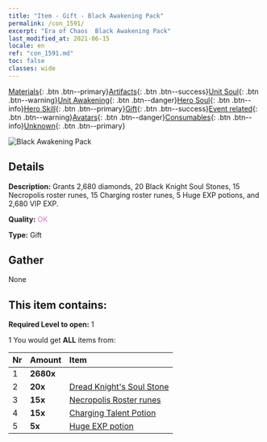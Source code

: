 ```yaml
---
title: "Item - Gift - Black Awakening Pack"
permalink: /con_1591/
excerpt: "Era of Chaos  Black Awakening Pack"
last_modified_at: 2021-06-15
locale: en
ref: "con_1591.md"
toc: false
classes: wide
---
```

 [Materials](/Items/){: .btn .btn--primary}[Artifacts](/Items/Artifacts/){: .btn .btn--success}[Unit Soul](/Items/UnitSoul/){: .btn .btn--warning}[Unit Awakening](/Items/UnitAwakening/){: .btn .btn--danger}[Hero Soul](/Items/HeroSoul/){: .btn .btn--info}[Hero Skill](/Items/HeroSkill/){: .btn .btn--primary}[Gift](/Items/Gift/){: .btn .btn--success}[Event related](/Items/Events/){: .btn .btn--warning}[Avatars](/Items/Avatars/){: .btn .btn--danger}[Consumables](/Items/Consumables/){: .btn .btn--info}[Unknown](/Items/Unknown/){: .btn .btn--primary}

 ![Black Awakening Pack](/images/t/i_907203.png)

## Details
 **Description:** Grants 2,680 diamonds, 20 Black Knight Soul Stones, 15 Necropolis roster runes, 15 Charging roster runes, 5 Huge EXP potions, and 2,680 VIP EXP.

 **Quality:** <span style="color: #DA70D6">OK</span>

 **Type:** Gift

## Gather

  None

## This item contains:

 **Required Level to open:** 1

 1 You would get **ALL** items  from:

  | Nr | Amount |     Item    |
  |:---|:-------|:------------|
  | 1 |  **2680x** | <i class="fas fa-gem"/> |  | 
  | 2 |  **20x** | [Dread Knight's Soul Stone](/Items/unt_302/) |  | 
  | 3 |  **15x** | [Necropolis Roster runes](/Items/con_755/) |  | 
  | 4 |  **15x** | [Charging Talent Potion](/Items/con_788/) |  | 
  | 5 |  **5x** | [Huge EXP potion](/Items/con_703/) |  | 
